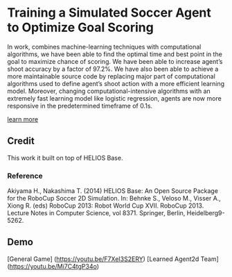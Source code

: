 # Training a Simulated Soccer Agent to Optimize Goal Scoring
In work, combines machine-learning techniques with computational algorithms, we have been able to find the optimal time and best point in the goal to maximize chance of scoring. We have been able to increase agent’s shoot accuracy by a factor of 97.2%.  We have also been able to achieve a more maintainable source code by replacing major part of computational algorithms used to define agent’s shoot action with a more efficient learning model. Moreover, changing computational-intensive algorithms with an extremely fast learning model like logistic regression, agents are now more responsive in the predetermined timeframe of 0.1s. 

[learn more](https://github.com/rad-navid/learned-agent2d/blob/master/Project-Report.pdf)

## Credit 
This work it built on top of HELIOS Base. 
### Reference 
Akiyama H., Nakashima T. (2014) HELIOS Base: An Open Source Package for the RoboCup Soccer 2D Simulation. In: Behnke S., Veloso M., Visser A., Xiong R. (eds) RoboCup 2013: Robot World Cup XVII. RoboCup 2013. Lecture Notes in Computer Science, vol 8371. Springer, Berlin, Heidelberg9-5262.

## Demo
[General Game] (https://youtu.be/F7XeI3S2ERY)
[Learned Agent2d Team] (https://youtu.be/Mi7C4tgP34o)

